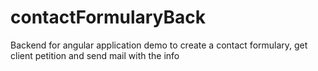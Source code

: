 # contactFormularyBack

Backend for angular application demo to create a contact formulary, get client petition and send mail with the info
